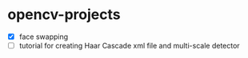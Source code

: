 # opencv-projects

- [x] face swapping
- [ ] tutorial for creating Haar Cascade xml file and multi-scale detector 
